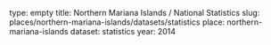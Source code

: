 type: empty
title: Northern Mariana Islands / National Statistics
slug: places/northern-mariana-islands/datasets/statistics
place: northern-mariana-islands
dataset: statistics
year: 2014
